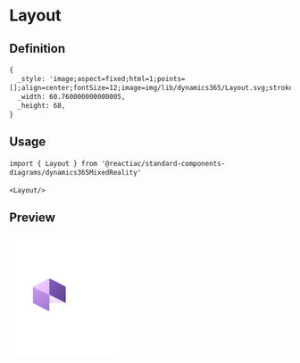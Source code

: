 # Layout

## Definition

```
{
  _style: 'image;aspect=fixed;html=1;points=[];align=center;fontSize=12;image=img/lib/dynamics365/Layout.svg;strokeColor=none;',
  _width: 60.760000000000005,
  _height: 68,
}
```

## Usage

```
import { Layout } from '@reactiac/standard-components-diagrams/dynamics365MixedReality'

<Layout/>
```

## Preview

<img src="./layout.png" width="200"/>
